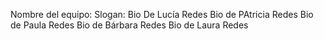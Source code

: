 Nombre del equipo:
Slogan:
Bio De Lucía
Redes
Bio de PAtricia
Redes
Bio de Paula
Redes
Bio de Bárbara
Redes
Bio de Laura
Redes
